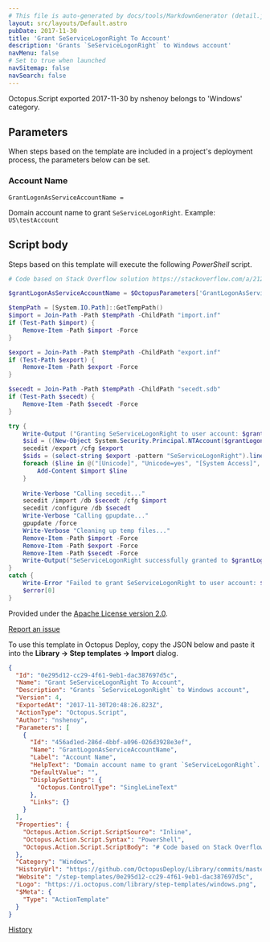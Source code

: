 ```yaml
---
# This file is auto-generated by docs/tools/MarkdownGenerator (detail.js)
layout: src/layouts/Default.astro
pubDate: 2017-11-30
title: 'Grant SeServiceLogonRight To Account'
description: 'Grants `SeServiceLogonRight` to Windows account'
navMenu: false
# Set to true when launched
navSitemap: false
navSearch: false
---
```


Octopus.Script exported 2017-11-30 by nshenoy belongs to 'Windows' category.

## Parameters

When steps based on the template are included in a project's deployment process, the parameters below can be set.


<div class="param">

### Account Name

`GrantLogonAsServiceAccountName = `

Domain account name to grant `SeServiceLogonRight`. Example: `US\testAccount`

</div>
        

## Script body

Steps based on this template will execute the following *PowerShell* script.

```powershell
# Code based on Stack Overflow solution https://stackoverflow.com/a/21235462/201382 from @grenade (https://stackoverflow.com/users/68115/grenade)

$grantLogonAsServiceAccountName = $OctopusParameters['GrantLogonAsServiceAccountName']

$tempPath = [System.IO.Path]::GetTempPath()
$import = Join-Path -Path $tempPath -ChildPath "import.inf"
if (Test-Path $import) { 
    Remove-Item -Path $import -Force 
}

$export = Join-Path -Path $tempPath -ChildPath "export.inf"
if (Test-Path $export) { 
    Remove-Item -Path $export -Force 
}

$secedt = Join-Path -Path $tempPath -ChildPath "secedt.sdb"
if (Test-Path $secedt) { 
    Remove-Item -Path $secedt -Force 
}

try {
    Write-Output ("Granting SeServiceLogonRight to user account: $grantLogonAsServiceAccountName.") 
    $sid = ((New-Object System.Security.Principal.NTAccount($grantLogonAsServiceAccountName)).Translate([System.Security.Principal.SecurityIdentifier])).Value
    secedit /export /cfg $export
    $sids = (select-string $export -pattern "SeServiceLogonRight").line.Split("=").Trim()[1]
    foreach ($line in @("[Unicode]", "Unicode=yes", "[System Access]", "[Event Audit]", "[Registry Values]", "[Version]", "signature=`"`$CHICAGO$`"", "Revision=1", "[Profile Description]", "Description=GrantLogOnAsAService security template", "[Privilege Rights]", "SeServiceLogonRight = $sids,*$sid")) {
        Add-Content $import $line
    }
    
    Write-Verbose "Calling secedit..."
    secedit /import /db $secedt /cfg $import
    secedit /configure /db $secedt
    Write-Verbose "Calling gpupdate..."
    gpupdate /force
    Write-Verbose "Cleaning up temp files..."
    Remove-Item -Path $import -Force
    Remove-Item -Path $export -Force
    Remove-Item -Path $secedt -Force
    Write-Output("SeServiceLogonRight successfully granted to $grantLogonAsServiceAccountName")
}
catch {
    Write-Error "Failed to grant SeServiceLogonRight to user account: $grantLogonAsServiceAccountName."
    $error[0]
}

```

Provided under the [Apache License version 2.0](https://github.com/OctopusDeploy/Library/blob/master/LICENSE.txt).

[Report an issue](https://github.com/OctopusDeploy/Library/issues/new?assignees=&labels=&projects=&template=bug-report.yml&title=Issue%20with%20Grant%20SeServiceLogonRight%20To%20Account&step-template=Grant%20SeServiceLogonRight%20To%20Account)

<div class="get-json">

To use this template in Octopus Deploy, copy the JSON below and paste it into the **Library → Step templates → Import** dialog.

```json
{
  "Id": "0e295d12-cc29-4f61-9eb1-dac387697d5c",
  "Name": "Grant SeServiceLogonRight To Account",
  "Description": "Grants `SeServiceLogonRight` to Windows account",
  "Version": 4,
  "ExportedAt": "2017-11-30T20:48:26.823Z",
  "ActionType": "Octopus.Script",
  "Author": "nshenoy",
  "Parameters": [
    {
      "Id": "456ad1ed-286d-4bbf-a096-026d3928e3ef",
      "Name": "GrantLogonAsServiceAccountName",
      "Label": "Account Name",
      "HelpText": "Domain account name to grant `SeServiceLogonRight`. Example: `US\\testAccount`",
      "DefaultValue": "",
      "DisplaySettings": {
        "Octopus.ControlType": "SingleLineText"
      },
      "Links": {}
    }
  ],
  "Properties": {
    "Octopus.Action.Script.ScriptSource": "Inline",
    "Octopus.Action.Script.Syntax": "PowerShell",
    "Octopus.Action.Script.ScriptBody": "# Code based on Stack Overflow solution https://stackoverflow.com/a/21235462/201382 from @grenade (https://stackoverflow.com/users/68115/grenade)\n\n$grantLogonAsServiceAccountName = $OctopusParameters['GrantLogonAsServiceAccountName']\n\n$tempPath = [System.IO.Path]::GetTempPath()\n$import = Join-Path -Path $tempPath -ChildPath \"import.inf\"\nif (Test-Path $import) { \n    Remove-Item -Path $import -Force \n}\n\n$export = Join-Path -Path $tempPath -ChildPath \"export.inf\"\nif (Test-Path $export) { \n    Remove-Item -Path $export -Force \n}\n\n$secedt = Join-Path -Path $tempPath -ChildPath \"secedt.sdb\"\nif (Test-Path $secedt) { \n    Remove-Item -Path $secedt -Force \n}\n\ntry {\n    Write-Output (\"Granting SeServiceLogonRight to user account: $grantLogonAsServiceAccountName.\") \n    $sid = ((New-Object System.Security.Principal.NTAccount($grantLogonAsServiceAccountName)).Translate([System.Security.Principal.SecurityIdentifier])).Value\n    secedit /export /cfg $export\n    $sids = (select-string $export -pattern \"SeServiceLogonRight\").line.Split(\"=\").Trim()[1]\n    foreach ($line in @(\"[Unicode]\", \"Unicode=yes\", \"[System Access]\", \"[Event Audit]\", \"[Registry Values]\", \"[Version]\", \"signature=`\"`$CHICAGO$`\"\", \"Revision=1\", \"[Profile Description]\", \"Description=GrantLogOnAsAService security template\", \"[Privilege Rights]\", \"SeServiceLogonRight = $sids,*$sid\")) {\n        Add-Content $import $line\n    }\n    \n    Write-Verbose \"Calling secedit...\"\n    secedit /import /db $secedt /cfg $import\n    secedit /configure /db $secedt\n    Write-Verbose \"Calling gpupdate...\"\n    gpupdate /force\n    Write-Verbose \"Cleaning up temp files...\"\n    Remove-Item -Path $import -Force\n    Remove-Item -Path $export -Force\n    Remove-Item -Path $secedt -Force\n    Write-Output(\"SeServiceLogonRight successfully granted to $grantLogonAsServiceAccountName\")\n}\ncatch {\n    Write-Error \"Failed to grant SeServiceLogonRight to user account: $grantLogonAsServiceAccountName.\"\n    $error[0]\n}\n"
  },
  "Category": "Windows",
  "HistoryUrl": "https://github.com/OctopusDeploy/Library/commits/master/step-templates//opt/buildagent/work/75443764cd38076d/step-templates/windows-grant-logon-as-service.json",
  "Website": "/step-templates/0e295d12-cc29-4f61-9eb1-dac387697d5c",
  "Logo": "https://i.octopus.com/library/step-templates/windows.png",
  "$Meta": {
    "Type": "ActionTemplate"
  }
}
```

[History](https://github.com/OctopusDeploy/Library/commits/master/step-templates/https://github.com/OctopusDeploy/Library/commits/master/step-templates//opt/buildagent/work/75443764cd38076d/step-templates/windows-grant-logon-as-service.json)

</div>
